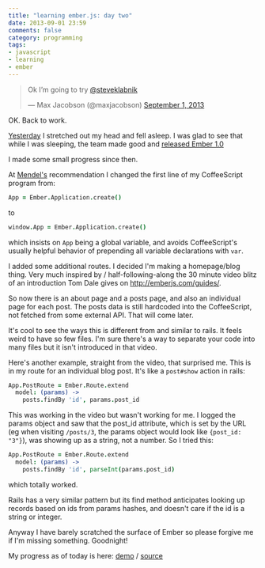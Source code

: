 ```yaml
---
title: "learning ember.js: day two"
date: 2013-09-01 23:59
comments: false
category: programming
tags:
- javascript
- learning
- ember
---
```


<blockquote class="twitter-tweet"><p>Ok I’m going to try <a href="https://twitter.com/steveklabnik">@steveklabnik</a></p>&mdash; Max Jacobson (@maxjacobson) <a href="https://twitter.com/maxjacobson/statuses/374223697340796928">September 1, 2013</a></blockquote>

OK. Back to work.

[Yesterday][] I stretched out my head and fell asleep. I was glad to see that while I was sleeping, the team made good and [released Ember 1.0][]

[Yesterday]: /2013/learning-ember-js-day-one/
[released Ember 1.0]: http://emberjs.com/blog/2013/08/31/ember-1-0-released.html

I made some small progress since then.

At [Mendel's][] recommendation I changed the first line of my CoffeeScript program from:

```coffee
App = Ember.Application.create()
```

to

```coffee
window.App = Ember.Application.create()
```

[Mendel's]: http://mendelk.github.io/

which insists on `App` being a global variable, and avoids CoffeeScript's usually helpful behavior of prepending all variable declarations with `var`.

I added some additional routes. I decided I'm making a homepage/blog thing. Very much inspired by / half-following-along the 30 minute video blitz of an introduction Tom Dale gives on <http://emberjs.com/guides/>.

So now there is an about page and a posts page, and also an individual page for each post. The posts data is still hardcoded into the CoffeeScript, not fetched from some external API. That will come later.

It's cool to see the ways this is different from and similar to rails. It feels weird to have so few files. I'm sure there's a way to separate your code into many files but it isn't introduced in that video.

Here's another example, straight from the video, that surprised me. This is in my route for an individual blog post. It's like a `post#show` action in rails:

```coffee
App.PostRoute = Ember.Route.extend
  model: (params) ->
    posts.findBy 'id', params.post_id
```

This was working in the video but wasn't working for me. I logged the params object and saw that the post_id attribute, which is set by the URL (eg when visiting `/posts/3`, the params object would look like `{post_id: "3"}`), was showing up as a string, not a number. So I tried this:

```coffee
App.PostRoute = Ember.Route.extend
  model: (params) ->
    posts.findBy 'id', parseInt(params.post_id)
```


which totally worked.

Rails has a very similar pattern but its find method anticipates looking up records based on ids from params hashes, and doesn't care if the id is a string or integer.

Anyway I have barely scratched the surface of Ember so please forgive me if I'm missing something. Goodnight!

My progress as of today is here: [demo](http://maxjacobson.github.io/js_ember_day_two/) / [source](https://github.com/maxjacobson/js_ember_day_two)


